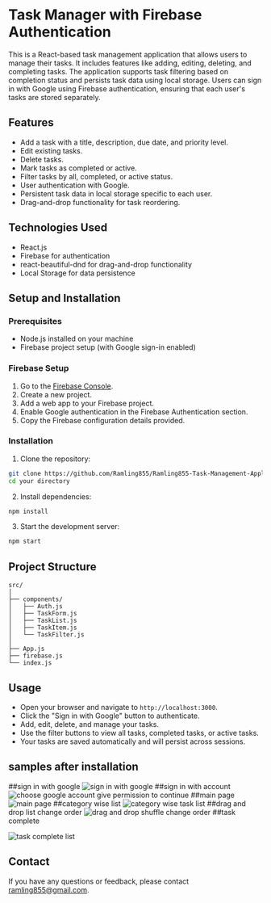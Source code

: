 
# Task Manager with Firebase Authentication

This is a React-based task management application that allows users to manage their tasks. It includes features like adding, editing, deleting, and completing tasks. The application supports task filtering based on completion status and persists task data using local storage. Users can sign in with Google using Firebase authentication, ensuring that each user's tasks are stored separately.

## Features

- Add a task with a title, description, due date, and priority level.
- Edit existing tasks.
- Delete tasks.
- Mark tasks as completed or active.
- Filter tasks by all, completed, or active status.
- User authentication with Google.
- Persistent task data in local storage specific to each user.
- Drag-and-drop functionality for task reordering.

## Technologies Used

- React.js
- Firebase for authentication
- react-beautiful-dnd for drag-and-drop functionality
- Local Storage for data persistence

## Setup and Installation

### Prerequisites

- Node.js installed on your machine
- Firebase project setup (with Google sign-in enabled)

### Firebase Setup

1. Go to the [Firebase Console](https://console.firebase.google.com/).
2. Create a new project.
3. Add a web app to your Firebase project.
4. Enable Google authentication in the Firebase Authentication section.
5. Copy the Firebase configuration details provided.

### Installation

1. Clone the repository:

```bash
git clone https://github.com/Ramling855/Ramling855-Task-Management-Application.git
cd your directory
```

2. Install dependencies:

```bash
npm install
```

3. Start the development server:

```bash
npm start
```

## Project Structure

```
src/
│
├── components/
│   ├── Auth.js
│   ├── TaskForm.js
│   ├── TaskList.js
│   ├── TaskItem.js
│   └── TaskFilter.js
│
├── App.js
├── firebase.js
└── index.js
```

## Usage

- Open your browser and navigate to `http://localhost:3000`.
- Click the "Sign in with Google" button to authenticate.
- Add, edit, delete, and manage your tasks.
- Use the filter buttons to view all tasks, completed tasks, or active tasks.
- Your tasks are saved automatically and will persist across sessions.
## samples after installation
##sign in with google
![sign in with google](https://github.com/Ramling855/Ramling855-Task-Management-Application/assets/99536932/025b94d1-9cd6-4fe7-a576-9e8d4877cf3e)
##sign in with account
![choose google account give permission to continue](https://github.com/Ramling855/Ramling855-Task-Management-Application/assets/99536932/4fae8f3e-e98b-40f1-9c85-756033f10ff4)
##main page
![main page](https://github.com/Ramling855/Ramling855-Task-Management-Application/assets/99536932/1b95d576-5487-4387-95e6-fb7a372cec54)
##category wise list
![category wise task list](https://github.com/Ramling855/Ramling855-Task-Management-Application/assets/99536932/c7338e1a-61a6-49b3-9b9a-e2f3fdf8fd12)
##drag and drop list change order
![drag and drop shuffle change order](https://github.com/Ramling855/Ramling855-Task-Management-Application/assets/99536932/ead4100a-bf0c-4ab8-be39-8114e390fdf4)
##task complete

![task complete list](https://github.com/Ramling855/Ramling855-Task-Management-Application/assets/99536932/4060ac63-c8ea-458e-a3c4-97ed297d25bd)




## Contact

If you have any questions or feedback, please contact ramling855@gmail.com.
